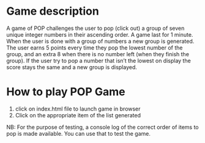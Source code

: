 # Game description
A game of POP challenges the user to pop (click out) a group of seven unique integer
numbers in their ascending order. A game last for 1 minute. When the user is done with a
group of numbers a new group is generated. The user earns 5 points every time they pop
the lowest number of the group, and an extra 8 when there is no number left (when they finish
the group). If the user try to pop a number that isn’t the lowest on display the score stays the
same and a new group is displayed.

# How to play POP Game
1. click on index.html file to launch game in browser
2. Click on the appropriate item of the list generated

NB: For the purpose of testing, a console log of the correct order of items to pop is made available.
You can use that to test the game.